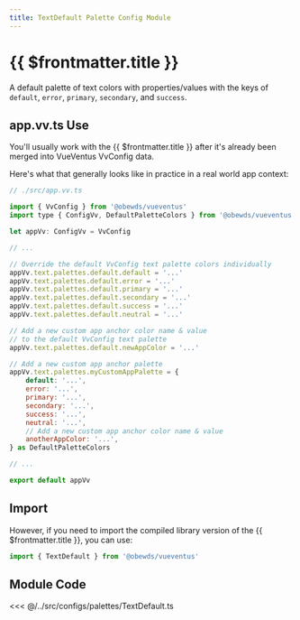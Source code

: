 ```yaml
---
title: TextDefault Palette Config Module
---
```


<script setup>
    import DocsPackageVersion from '../../../src/views/compos/DocsPackageVersion.vue'
</script>





# {{ $frontmatter.title }}

A default palette of text colors with properties/values with the keys of `default`, `error`, `primary`, `secondary`, and `success`.








## app.vv.ts Use

You'll usually work with the {{ $frontmatter.title }} after it's already been merged into VueVentus VvConfig data.

Here's what that generally looks like in practice in a real world app context:

```javascript
// ./src/app.vv.ts

import { VvConfig } from '@obewds/vueventus'
import type { ConfigVv, DefaultPaletteColors } from '@obewds/vueventus'

let appVv: ConfigVv = VvConfig

// ...

// Override the default VvConfig text palette colors individually
appVv.text.palettes.default.default = '...'
appVv.text.palettes.default.error = '...'
appVv.text.palettes.default.primary = '...'
appVv.text.palettes.default.secondary = '...'
appVv.text.palettes.default.success = '...'
appVv.text.palettes.default.neutral = '...'

// Add a new custom app anchor color name & value
// to the default VvConfig text palette
appVv.text.palettes.default.newAppColor = '...'

// Add a new custom app anchor palette
appVv.text.palettes.myCustomAppPalette = {
    default: '...',
    error: '...',
    primary: '...',
    secondary: '...',
    success: '...',
    neutral: '...',
    // Add a new custom app anchor color name & value
    anotherAppColor: '...',
} as DefaultPaletteColors

// ...

export default appVv
```








## Import

However, if you need to import the compiled library version of the {{ $frontmatter.title }}, you can use:

```javascript
import { TextDefault } from '@obewds/vueventus'
```












## Module Code

<<< @/../src/configs/palettes/TextDefault.ts






<DocsPackageVersion/>


